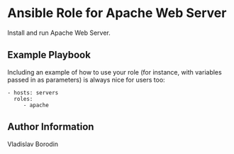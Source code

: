 Ansible Role for Apache Web Server
=========

Install and run Apache Web Server.

Example Playbook
----------------

Including an example of how to use your role (for instance, with variables passed in as parameters) is always nice for users too:

    - hosts: servers
      roles:
         - apache

Author Information
------------------

Vladislav Borodin
